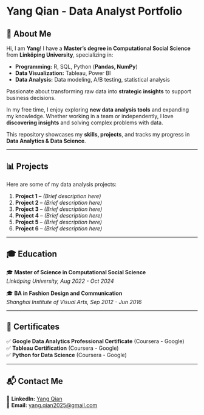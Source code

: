 # Yang Qian - Data Analyst Portfolio

## **👋 About Me**
Hi, I am **Yang**! I have a **Master’s degree in Computational Social Science** from **Linköping University**, specializing in:  
- **Programming:** R, SQL, Python (**Pandas, NumPy**)  
- **Data Visualization:** Tableau, Power BI  
- **Data Analysis:** Data modeling, A/B testing, statistical analysis  

Passionate about transforming raw data into **strategic insights** to support business decisions.

In my free time, I enjoy exploring **new data analysis tools** and expanding my knowledge. Whether working in a team or independently, I love **discovering insights** and solving complex problems with data.  

This repository showcases my **skills, projects**, and tracks my progress in **Data Analytics & Data Science**.

---

## **📊 Projects**
Here are some of my data analysis projects:

1. **Project 1** – *(Brief description here)*  
2. **Project 2** – *(Brief description here)*  
3. **Project 3** – *(Brief description here)*  
4. **Project 4** – *(Brief description here)*  
5. **Project 5** – *(Brief description here)*  
6. **Project 6** – *(Brief description here)*  

---

## **🎓 Education**
🎓 **Master of Science in Computational Social Science**  
*Linköping University, Aug 2022 - Oct 2024*  

🎓 **BA in Fashion Design and Communication**  
*Shanghai Institute of Visual Arts, Sep 2012 - Jun 2016*  

---

## **📜 Certificates**
✅ **Google Data Analytics Professional Certificate** (Coursera - Google)  
✅ **Tableau Certification** (Coursera - Google)  
✅ **Python for Data Science** (Coursera - Google)  

---

## **📬 Contact Me**
📌 **LinkedIn:** [Yang Qian](https://www.linkedin.com/in/yangqian86)  
📌 **Email:** yang.qian2025@gmail.com  

